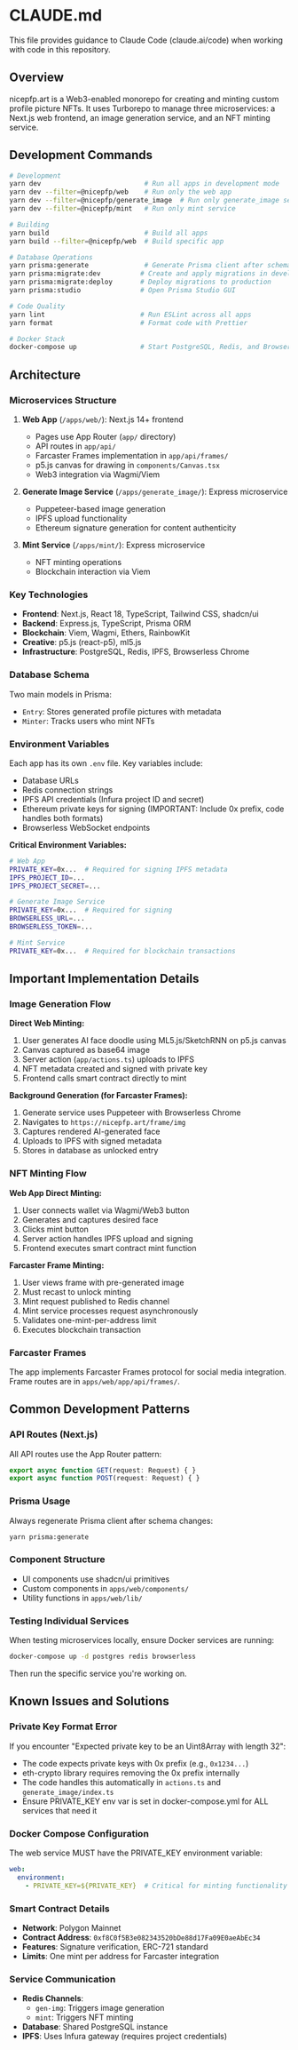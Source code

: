 # CLAUDE.md

This file provides guidance to Claude Code (claude.ai/code) when working with code in this repository.

## Overview

nicepfp.art is a Web3-enabled monorepo for creating and minting custom profile picture NFTs. It uses Turborepo to manage three microservices: a Next.js web frontend, an image generation service, and an NFT minting service.

## Development Commands

```bash
# Development
yarn dev                          # Run all apps in development mode
yarn dev --filter=@nicepfp/web    # Run only the web app
yarn dev --filter=@nicepfp/generate_image  # Run only generate_image service
yarn dev --filter=@nicepfp/mint   # Run only mint service

# Building
yarn build                        # Build all apps
yarn build --filter=@nicepfp/web  # Build specific app

# Database Operations
yarn prisma:generate              # Generate Prisma client after schema changes
yarn prisma:migrate:dev          # Create and apply migrations in development
yarn prisma:migrate:deploy       # Deploy migrations to production
yarn prisma:studio               # Open Prisma Studio GUI

# Code Quality
yarn lint                        # Run ESLint across all apps
yarn format                      # Format code with Prettier

# Docker Stack
docker-compose up                # Start PostgreSQL, Redis, and Browserless services
```

## Architecture

### Microservices Structure

1. **Web App** (`/apps/web/`): Next.js 14+ frontend
   - Pages use App Router (`app/` directory)
   - API routes in `app/api/`
   - Farcaster Frames implementation in `app/api/frames/`
   - p5.js canvas for drawing in `components/Canvas.tsx`
   - Web3 integration via Wagmi/Viem

2. **Generate Image Service** (`/apps/generate_image/`): Express microservice
   - Puppeteer-based image generation
   - IPFS upload functionality
   - Ethereum signature generation for content authenticity

3. **Mint Service** (`/apps/mint/`): Express microservice
   - NFT minting operations
   - Blockchain interaction via Viem

### Key Technologies

- **Frontend**: Next.js, React 18, TypeScript, Tailwind CSS, shadcn/ui
- **Backend**: Express.js, TypeScript, Prisma ORM
- **Blockchain**: Viem, Wagmi, Ethers, RainbowKit
- **Creative**: p5.js (react-p5), ml5.js
- **Infrastructure**: PostgreSQL, Redis, IPFS, Browserless Chrome

### Database Schema

Two main models in Prisma:
- `Entry`: Stores generated profile pictures with metadata
- `Minter`: Tracks users who mint NFTs

### Environment Variables

Each app has its own `.env` file. Key variables include:
- Database URLs
- Redis connection strings
- IPFS API credentials (Infura project ID and secret)
- Ethereum private keys for signing (IMPORTANT: Include 0x prefix, code handles both formats)
- Browserless WebSocket endpoints

**Critical Environment Variables:**
```bash
# Web App
PRIVATE_KEY=0x...  # Required for signing IPFS metadata
IPFS_PROJECT_ID=...
IPFS_PROJECT_SECRET=...

# Generate Image Service  
PRIVATE_KEY=0x...  # Required for signing
BROWSERLESS_URL=...
BROWSERLESS_TOKEN=...

# Mint Service
PRIVATE_KEY=0x...  # Required for blockchain transactions
```

## Important Implementation Details

### Image Generation Flow

**Direct Web Minting:**
1. User generates AI face doodle using ML5.js/SketchRNN on p5.js canvas
2. Canvas captured as base64 image
3. Server action (`app/actions.ts`) uploads to IPFS
4. NFT metadata created and signed with private key
5. Frontend calls smart contract directly to mint

**Background Generation (for Farcaster Frames):**
1. Generate service uses Puppeteer with Browserless Chrome
2. Navigates to `https://nicepfp.art/frame/img`
3. Captures rendered AI-generated face
4. Uploads to IPFS with signed metadata
5. Stores in database as unlocked entry

### NFT Minting Flow

**Web App Direct Minting:**
1. User connects wallet via Wagmi/Web3 button
2. Generates and captures desired face
3. Clicks mint button
4. Server action handles IPFS upload and signing
5. Frontend executes smart contract mint function

**Farcaster Frame Minting:**
1. User views frame with pre-generated image
2. Must recast to unlock minting
3. Mint request published to Redis channel
4. Mint service processes request asynchronously
5. Validates one-mint-per-address limit
6. Executes blockchain transaction

### Farcaster Frames
The app implements Farcaster Frames protocol for social media integration. Frame routes are in `apps/web/app/api/frames/`.

## Common Development Patterns

### API Routes (Next.js)
All API routes use the App Router pattern:
```typescript
export async function GET(request: Request) { }
export async function POST(request: Request) { }
```

### Prisma Usage
Always regenerate Prisma client after schema changes:
```bash
yarn prisma:generate
```

### Component Structure
- UI components use shadcn/ui primitives
- Custom components in `apps/web/components/`
- Utility functions in `apps/web/lib/`

### Testing Individual Services
When testing microservices locally, ensure Docker services are running:
```bash
docker-compose up -d postgres redis browserless
```

Then run the specific service you're working on.

## Known Issues and Solutions

### Private Key Format Error
If you encounter "Expected private key to be an Uint8Array with length 32":
- The code expects private keys with 0x prefix (e.g., `0x1234...`)
- eth-crypto library requires removing the 0x prefix internally
- The code handles this automatically in `actions.ts` and `generate_image/index.ts`
- Ensure PRIVATE_KEY env var is set in docker-compose.yml for ALL services that need it

### Docker Compose Configuration
The web service MUST have the PRIVATE_KEY environment variable:
```yaml
web:
  environment:
    - PRIVATE_KEY=${PRIVATE_KEY}  # Critical for minting functionality
```

### Smart Contract Details
- **Network**: Polygon Mainnet
- **Contract Address**: `0xf8C0f5B3e082343520bDe88d17Fa09E0aeAbEc34`
- **Features**: Signature verification, ERC-721 standard
- **Limits**: One mint per address for Farcaster integration

### Service Communication
- **Redis Channels**:
  - `gen-img`: Triggers image generation
  - `mint`: Triggers NFT minting
- **Database**: Shared PostgreSQL instance
- **IPFS**: Uses Infura gateway (requires project credentials)